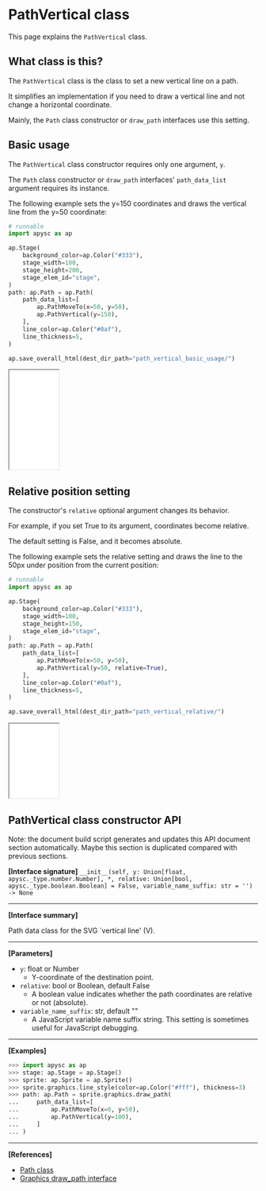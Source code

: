 # PathVertical class

This page explains the `PathVertical` class.

## What class is this?

The `PathVertical` class is the class to set a new vertical line on a path.

It simplifies an implementation if you need to draw a vertical line and not change a horizontal coordinate.

Mainly, the `Path` class constructor or `draw_path` interfaces use this setting.

## Basic usage

The `PathVertical` class constructor requires only one argument, `y`.

The `Path` class constructor or `draw_path` interfaces' `path_data_list` argument requires its instance.

The following example sets the y=150 coordinates and draws the vertical line from the y=50 coordinate:

```py
# runnable
import apysc as ap

ap.Stage(
    background_color=ap.Color("#333"),
    stage_width=100,
    stage_height=200,
    stage_elem_id="stage",
)
path: ap.Path = ap.Path(
    path_data_list=[
        ap.PathMoveTo(x=50, y=50),
        ap.PathVertical(y=150),
    ],
    line_color=ap.Color("#0af"),
    line_thickness=5,
)

ap.save_overall_html(dest_dir_path="path_vertical_basic_usage/")
```

<iframe src="static/path_vertical_basic_usage/index.html" width="100" height="200"></iframe>

## Relative position setting

The constructor's `relative` optional argument changes its behavior.

For example, if you set True to its argument, coordinates become relative.

The default setting is False, and it becomes absolute.

The following example sets the relative setting and draws the line to the 50px under position from the current position:

```py
# runnable
import apysc as ap

ap.Stage(
    background_color=ap.Color("#333"),
    stage_width=100,
    stage_height=150,
    stage_elem_id="stage",
)
path: ap.Path = ap.Path(
    path_data_list=[
        ap.PathMoveTo(x=50, y=50),
        ap.PathVertical(y=50, relative=True),
    ],
    line_color=ap.Color("#0af"),
    line_thickness=5,
)

ap.save_overall_html(dest_dir_path="path_vertical_relative/")
```

<iframe src="static/path_vertical_relative/index.html" width="100" height="150"></iframe>

## PathVertical class constructor API

<!-- Docstring: apysc._geom.path_vertical.PathVertical.__init__ -->

<span class="inconspicuous-txt">Note: the document build script generates and updates this API document section automatically. Maybe this section is duplicated compared with previous sections.</span>

**[Interface signature]** `__init__(self, y: Union[float, apysc._type.number.Number], *, relative: Union[bool, apysc._type.boolean.Boolean] = False, variable_name_suffix: str = '') -> None`<hr>

**[Interface summary]**

Path data class for the SVG `vertical line' (V).<hr>

**[Parameters]**

- `y`: float or Number
  - Y-coordinate of the destination point.
- `relative`: bool or Boolean, default False
  - A boolean value indicates whether the path coordinates are relative or not (absolute).
- `variable_name_suffix`: str, default ""
  - A JavaScript variable name suffix string. This setting is sometimes useful for JavaScript debugging.

<hr>

**[Examples]**

```py
>>> import apysc as ap
>>> stage: ap.Stage = ap.Stage()
>>> sprite: ap.Sprite = ap.Sprite()
>>> sprite.graphics.line_style(color=ap.Color("#fff"), thickness=3)
>>> path: ap.Path = sprite.graphics.draw_path(
...     path_data_list=[
...         ap.PathMoveTo(x=0, y=50),
...         ap.PathVertical(y=100),
...     ]
... )
```

<hr>

**[References]**

- [Path class](https://simon-ritchie.github.io/apysc/en/path.html)
- [Graphics draw_path interface](https://simon-ritchie.github.io/apysc/en/graphics_draw_path.html)